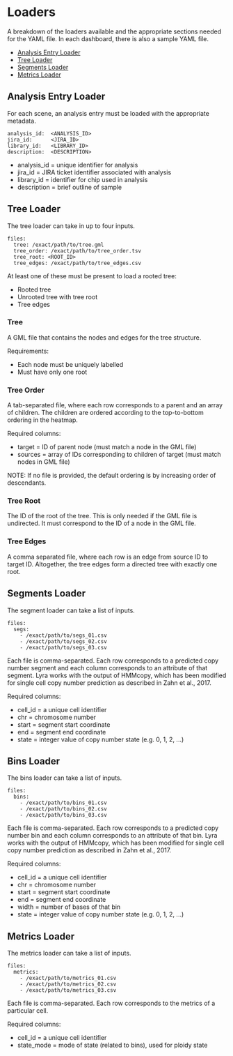 # Loaders

A breakdown of the loaders available and the appropriate sections needed for the YAML file. In each dashboard, there is also a sample YAML file.

* [Analysis Entry Loader](#analysis-entry-loader)
* [Tree Loader](#tree-loader)
* [Segments Loader](#segments-loader)
* [Metrics Loader](#metrics-loader)

## Analysis Entry Loader

For each scene, an analysis entry must be loaded with the appropriate metadata.

```
analysis_id:  <ANALYSIS_ID>
jira_id:      <JIRA_ID>
library_id:   <LIBRARY_ID>
description:  <DESCRIPTION>
```

* analysis_id = unique identifier for analysis
* jira_id = JIRA ticket identifier associated with analysis
* library_id = identifier for chip used in analysis
* description = brief outline of sample

## Tree Loader

The tree loader can take in up to four inputs.

```
files:
  tree: /exact/path/to/tree.gml
  tree_order: /exact/path/to/tree_order.tsv
  tree_root: <ROOT_ID>
  tree_edges: /exact/path/to/tree_edges.csv
```

At least one of these must be present to load a rooted tree:

* Rooted tree
* Unrooted tree with tree root
* Tree edges

### Tree

A GML file that contains the nodes and edges for the tree structure.

Requirements:

* Each node must be uniquely labelled
* Must have only one root

### Tree Order

A tab-separated file, where each row corresponds to a parent and an array of children. The children are ordered according to the top-to-bottom ordering in the heatmap.

Required columns:

* target = ID of parent node (must match a node in the GML file)
* sources = array of IDs corresponding to children of target (must match nodes in GML file)

NOTE: If no file is provided, the default ordering is by increasing order of descendants.

### Tree Root

The ID of the root of the tree. This is only needed if the GML file is undirected. It must correspond to the ID of a node in the GML file.

### Tree Edges

A comma separated file, where each row is an edge from source ID to target ID. Altogether, the tree edges form a directed tree with exactly one root.

## Segments Loader

The segment loader can take a list of inputs.

```
files:
  segs:
    - /exact/path/to/segs_01.csv
    - /exact/path/to/segs_02.csv
    - /exact/path/to/segs_03.csv
```

Each file is comma-separated. Each row corresponds to a predicted copy number segment and each column corresponds to an attribute of that segment. Lyra works with the output of HMMcopy, which has been modified for single cell copy number prediction as described in Zahn et al., 2017.

Required columns:

* cell_id = a unique cell identifier
* chr = chromosome number
* start = segment start coordinate
* end = segment end coordinate
* state = integer value of copy number state (e.g. 0, 1, 2, ...)

## Bins Loader

The bins loader can take a list of inputs.

```
files:
  bins:
    - /exact/path/to/bins_01.csv
    - /exact/path/to/bins_02.csv
    - /exact/path/to/bins_03.csv
```

Each file is comma-separated. Each row corresponds to a predicted copy number bin and each column corresponds to an attribute of that bin. Lyra works with the output of HMMcopy, which has been modified for single cell copy number prediction as described in Zahn et al., 2017.

Required columns:

* cell_id = a unique cell identifier
* chr = chromosome number
* start = segment start coordinate
* end = segment end coordinate
* width = number of bases of that bin
* state = integer value of copy number state (e.g. 0, 1, 2, ...)

## Metrics Loader

The metrics loader can take a list of inputs.

```
files:
  metrics:
    - /exact/path/to/metrics_01.csv
    - /exact/path/to/metrics_02.csv
    - /exact/path/to/metrics_03.csv
```

Each file is comma-separated. Each row corresponds to the metrics of a particular cell.

Required columns:

* cell_id = a unique cell identifier
* state_mode = mode of state (related to bins), used for ploidy state
